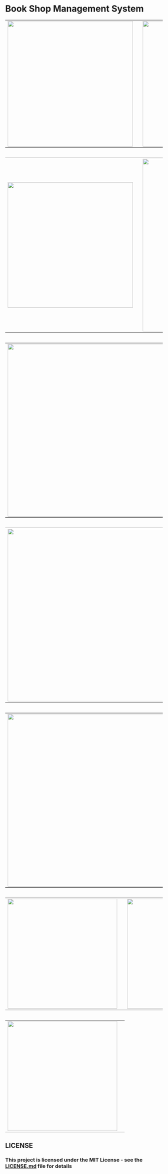 <p align="center">
<h1>Book Shop Management System</h1>
</p>

<table>
    <tr>
      <td>
       <img src="https://user-images.githubusercontent.com/52591976/94338195-b14bf300-fff0-11ea-9260-e5bcb4a1d10d.png"width =400/>
  <td/>
      <td>
        <img src="https://user-images.githubusercontent.com/52591976/94433617-e1ce9100-0198-11eb-9ac3-7e72ffbeb8cc.png"width =400/>
        <td/>
      <tr/>
  <table/>
<table>
  <tr>
    <td>
<img src="https://user-images.githubusercontent.com/52591976/94433461-a59b3080-0198-11eb-9b9f-f4d1ee3db9d2.png"width =400/>
      <td/>
    <td>
      <img src="https://user-images.githubusercontent.com/52591976/94338382-0b00ed00-fff2-11ea-8a33-a6226e7ef8c5.png"width =550/>
      <td/>
    <tr/>
  <table/>
  <table>
  <tr>
    <td>
<img src="https://user-images.githubusercontent.com/52591976/94338389-148a5500-fff2-11ea-9c35-496ea2eb9bf8.png"width =550/>
      <td/>
    <td>
      <img src="https://user-images.githubusercontent.com/52591976/94338422-574c2d00-fff2-11ea-9fd9-9a5215bf132e.png"width =550/>
      <td/>
    <tr/>
  <table/>
  <table>
  <tr>
    <td>
      <img src="https://user-images.githubusercontent.com/52591976/94338423-5a471d80-fff2-11ea-8991-b016948f56a8.png"width =550/>
      <td/>
    <td>
      <img src="https://user-images.githubusercontent.com/52591976/94338426-6501b280-fff2-11ea-99d8-adb7c672b601.png"width =550/>
      <td/>
    <tr/>
  <table/>
  <table>
  <tr>
    <td>
      <img src="https://user-images.githubusercontent.com/52591976/94338429-6a5efd00-fff2-11ea-9dd8-b21c2a2a0911.png"width =550/>
      <td/>
    <td>
      <img src="https://user-images.githubusercontent.com/52591976/94338431-6c28c080-fff2-11ea-999e-a5e1b057b365.png"width =550/>
      <td/>
    <tr/>
  <table/>
   <table>
  <tr>
    <td>
      <img src="https://user-images.githubusercontent.com/52591976/94338437-76e35580-fff2-11ea-853d-bb3a0b1ec086.png"width =350/>
      <td/>
    <td>
      <img src="https://user-images.githubusercontent.com/52591976/94338439-78ad1900-fff2-11ea-82a2-f1307fcfcde5.png"width =350/>
      <td/>
    <tr/>
  <table/>
   <table>
  <tr>
    <td>
      <img src="https://user-images.githubusercontent.com/52591976/94338440-79de4600-fff2-11ea-8293-81bb7d620067.png"width =350/>
      <td/>
    <tr/>
  <table/>
  
  
<h2> LICENSE </h2>
<h3> This project is licensed under the MIT License - see the <a href="https://github.com/BlueButterflies/Book-Shop-Management-System/blob/master/LICENSE">LICENSE.md<a/> file for details <h3/>
<div/>
